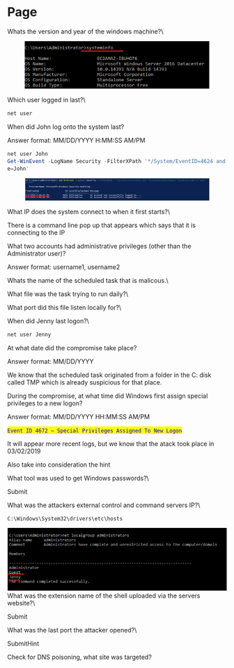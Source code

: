 # Page

Whats the version and year of the windows machine?\


<div align="left">

<figure><img src="../.gitbook/assets/image (2).png" alt=""><figcaption></figcaption></figure>

</div>

Which user logged in last?\


```powershell
net user 
```

When did John log onto the system last?

Answer format: MM/DD/YYYY H:MM:SS AM/PM

```powershell
net user John
Get-WinEvent -LogName Security -FilterXPath '*/System/EventID=4624 and */EventData/Data[@Name="TargetUsername"]="John"'
e=John'
```

<figure><img src="../.gitbook/assets/image (1) (1).png" alt=""><figcaption></figcaption></figure>

What IP does the system connect to when it first starts?\


There is a command line pop up that appears which says that it is connecting to the IP&#x20;

What two accounts had administrative privileges (other than the Administrator user)?

Answer format: username1, username2



Whats the name of the scheduled task that is malicous.\




What file was the task trying to run daily?\




What port did this file listen locally for?\




When did Jenny last logon?\


```powershell
net user Jenny
```

At what date did the compromise take place?

Answer format: MM/DD/YYYY

We know that the scheduled task originated from a folder in the C: disk called TMP which is already suspicious for that place.



During the compromise, at what time did Windows first assign special privileges to a new logon?

Answer format: MM/DD/YYYY HH:MM:SS AM/PM

<mark style="color:blue;">`Event ID 4672 – Special Privileges Assigned To New Logon`</mark>

It will appear more recent logs, but we know that the atack took place in 03/02/2019

Also take into consideration the hint



What tool was used to get Windows passwords?\


Submit

What was the attackers external control and command servers IP?\


```
C:\Windows\System32\drivers\etc\hosts
```



![](../.gitbook/assets/image.png)What was the extension name of the shell uploaded via the servers website?\


Submit

What was the last port the attacker opened?\


SubmitHint

Check for DNS poisoning, what site was targeted?
